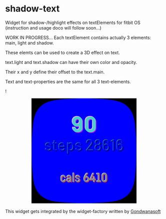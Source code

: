 


# shadow-text
Widget for shadow-/highlight effects on textElements for fitbit OS\
(instruction and usage doco will follow soon...)

WORK IN PROGRESS...
Each textElement contains actually 3 elements: main, light and shadow.

These elemts can be used to create a 3D effect on text.

text.light and text.shadow can have their own color and opacity.

Their x and y define their offset to the text.main.

Text and text-properties are the same for all 3 text-elements.



!<div align="center">![image](screenshot.png)</div>



This widget gets integrated by the widget-factory written by [Gondwanasoft](https://github.com/gondwanasoft/fitbit-simple-widget)

